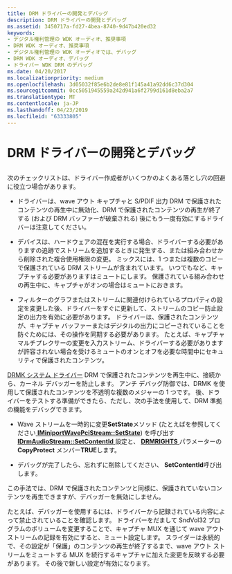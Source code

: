 ```yaml
---
title: DRM ドライバーの開発とデバッグ
description: DRM ドライバーの開発とデバッグ
ms.assetid: 3450717a-fd27-4bea-8740-9d47b420ed32
keywords:
- デジタル権利管理の WDK オーディオ、推奨事項
- DRM WDK オーディオ、推奨事項
- デジタル権利管理の WDK オーディオでは、デバッグ
- DRM WDK オーディオ、デバッグ
- ドライバー WDK DRM のデバッグ
ms.date: 04/20/2017
ms.localizationpriority: medium
ms.openlocfilehash: 3d05032f85e6b2de8e81f145a41a92dd6c37d304
ms.sourcegitcommit: 0cc5051945559a242d941a6f2799d161d8eba2a7
ms.translationtype: MT
ms.contentlocale: ja-JP
ms.lasthandoff: 04/23/2019
ms.locfileid: "63333805"
---
```

# <a name="developing-and-debugging-drm-drivers"></a>DRM ドライバーの開発とデバッグ


## <span id="developing_and_debugging_drm_drivers"></span><span id="DEVELOPING_AND_DEBUGGING_DRM_DRIVERS"></span>


次のチェックリストは、ドライバー作成者がいくつかのよくある落とし穴の回避に役立つ場合があります。

-   ドライバーは、wave アウト キャプチャと S/PDIF 出力 DRM で保護されたコンテンツの再生中に無効化、DRM で保護されたコンテンツの再生が終了する (および DRM バッファーが破棄される) 後にもう一度有効にするドライバーは注意してください。

-   デバイスは、ハードウェアの混在を実行する場合、ドライバーする必要がありますの追跡でストリームを追加するときに発生する、または組み合わせから削除された複合使用権限の変更。 ミックスには、1 つまたは複数のコピーで保護されている DRM ストリームが含まれています。 いつでもなど、キャプチャする必要がありますはミュートにします。 保護されている組み合わせの再生中に、キャプチャがオンの場合はミュートにおきます。

-   フィルターのグラフまたはストリームに関連付けられているプロパティの設定を変更した後、ドライバーをすぐに更新して、ストリームのコピー防止設定の出力を有効に必要があります。 ドライバーは、保護されたコンテンツが、キャプチャ バッファーまたはデジタルの出力にコピーされていることを防ぐためには、その操作を同期する必要があります。 たとえば、キャプチャ マルチプレクサーの変更を入力ストリーム、ドライバーする必要がありますが許容されない場合を受けるミュートのオンとオフを必要な時間中にセキュリティで保護されたコンテンツ。

[DRMK システム ドライバー](kernel-mode-wdm-audio-components.md#drmk_system_driver) DRM で保護されたコンテンツを再生中に、接続から、カーネル デバッガーを防止します。 アンチ デバッグ防御では、DRMK を使用して保護されたコンテンツを不透明な複数のメジャーの 1 つです。 後、ドライバーをテストする準備ができたら、ただし、次の手法を使用して、DRM 準拠の機能をデバッグできます。

-   Wave ストリームを一時的に変更**SetState**メソッド (たとえばを参照してください[ **IMiniportWavePciStream::SetState**](https://msdn.microsoft.com/library/windows/hardware/ff536733)) を呼び出す[ **IDrmAudioStream::SetContentId** ](https://msdn.microsoft.com/library/windows/hardware/ff536570)設定と、 [ **DRMRIGHTS** ](https://msdn.microsoft.com/library/windows/hardware/ff536355)パラメーターの**CopyProtect** メンバー**TRUE**します。

-   デバッグが完了したら、忘れずに削除してください、 **SetContentId**呼び出します。

この手法では、DRM で保護されたコンテンツと同様に、保護されていないコンテンツを再生できますが、デバッガーを無効にしません。

たとえば、デバッガーを使用するには、ドライバーから記録されている内容によって禁止されていることを確認します。 ドライバーをだまして SndVol32 プログラムのボリュームを変更することで、キャプチャ MUX を通じて wave アウト ストリームの記録を有効にすると、ミュート設定します。 スライダーは永続的で、その設定が「保護」のコンテンツの再生が終了するまで、wave アウト ストリームをミュートする MUX を続行するキャプチャに加えた変更を反映する必要があります。 その後で新しい設定が有効になります。

 

 




